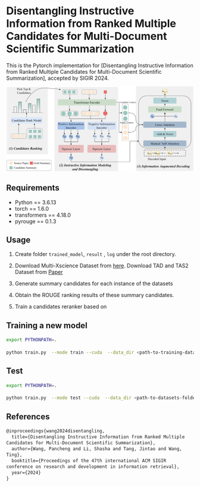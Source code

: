 # Disentangling Instructive Information from Ranked Multiple Candidates for Multi-Document Scientific Summarization
This is the Pytorch implementation for [Disentangling Instructive Information from Ranked Multiple Candidates for Multi-Document Scientific Summarization], accepted by SIGIR 2024.

<p align="center">
 <img src="image/modelframework.png" width="700"/>
</p>

## Requirements
* Python == 3.6.13
* torch == 1.6.0
* transformers == 4.18.0
* pyrouge == 0.1.3

## Usage
1. Create folder `trained_model`, `result` , `log` under the root directory.

2. Download Multi-Xscience Dataset from [here](https://github.com/yaolu/Multi-XScience). Download TAD and TAS2 Dataset from [Paper](https://dl.acm.org/doi/abs/10.1145/3477495.3532065)

3. Generate summary candidates for each instance of the datasets

4. Obtain the ROUGE ranking results of these summary candidates.

5. Train a candidates reranker based on 

## Training a new model
```bash
export PYTHONPATH=.

python train.py  --mode train --cuda  --data_dir <path-to-training-dataset-folder> --batch_size 2 --seed 666 --train_steps 80000 --save_checkpoint_steps 4000  --report_every 1  --visible_gpus 0 --gpu_ranks 0  --world_size 1 --accum_count 2 --dec_dropout 0.1 --enc_dropout 0.1  --model_path  ./trained_model/train_mx_vaeR1  --log_file ./log/train_source.txt  --inter_layers 6,7 --inter_heads 8 --hier --doc_max_timesteps 50 --use_bert false --prop 3 --sep_optim false --num_workers 5 --warmup_steps 8000 --lr 0.005 --enc_layers 6  --dec_layers 6 --use_nucleus_sampling false --label_smoothing 0.1  --candidate_type 0shot  --loss_kl 0.001  --loss_bow 0.01 --kl_annealing_steps 100000 --cand_num 3  --rank_type Rouge1  
```

## Test
```bash
export PYTHONPATH=.

python train.py  --mode test --cuda  --data_dir <path-to-datasets-folder> --batch_size 8 --valid_batch_size 8 --seed 666   --visible_gpus 0 --gpu_ranks 0 --dec_dropout 0.1 --enc_dropout 0.1  --lr 0.2 --label_smoothing 0.0  --log_file <path-to-log-file>  --inter_layers 6,7 --inter_heads 8 --doc_max_timesteps 50 --use_bert false --report_rouge --alpha 0.4 --max_length 400 --result_path <path-to-result-folder> --prop 3 --test_all false --sep_optim false   --use_bert false  --use_nucleus_sampling false --min_length1 100 --min_length2 110 --no_repeat_ngram_size1 3 --no_repeat_ngram_size2 3 --test_from <path-to-saved-model-checkpoint>
```

## References
```
@inproceedings{wang2024disentangling,
  title={Disentangling Instructive Information from Ranked Multiple Candidates for Multi-Document Scientific Summarization},
  author={Wang, Pancheng and Li, Shasha and Tang, Jintao and Wang, Ting},
  booktitle={Proceedings of the 47th international ACM SIGIR conference on research and development in information retrieval},
  year={2024}
}
```